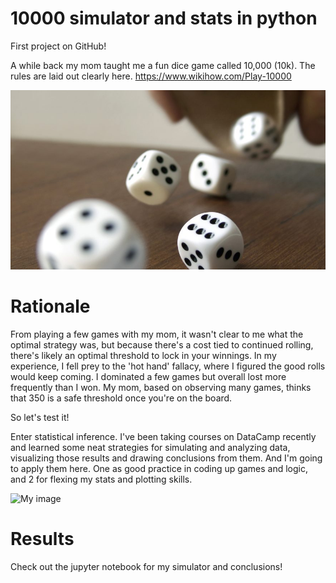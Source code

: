 # 10000 simulator and stats in python 
First project on GitHub!

A while back my mom taught me a fun dice game called 10,000 (10k). The rules are laid out clearly here. https://www.wikihow.com/Play-10000

![My image](https://github.com/jimmyjamesarnold/10000-dice-game-simulator-and-stats/blob/master/Rolling_Dice.jpg)

# Rationale
From playing a few games with my mom, it wasn't clear to me what the optimal strategy was, but because there's a cost tied to continued rolling, there's likely an optimal threshold to lock in your winnings. In my experience, I fell prey to the 'hot hand' fallacy, where I figured the good rolls would keep coming. I dominated a few games but overall lost more frequently than I won. My mom, based on observing many games, thinks that 350 is a safe threshold once you're on the board. 

So let's test it! 

Enter statistical inference. I've been taking courses on DataCamp recently and learned some neat strategies for simulating and analyzing data, visualizing those results and drawing conclusions from them. And I'm going to apply them here. One as good practice in coding up games and logic, and 2 for flexing my stats and plotting skills.

![My image](jimmyjamesarnold.github.com/10000-dice-game-simulator-and-stats/img/10000_Boxplots.JPG)
# Results
Check out the jupyter notebook for my simulator and conclusions!
